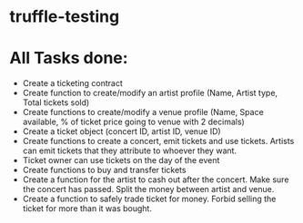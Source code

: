# truffle-testing

# All Tasks done:

* Create a ticketing contract 
* Create function to create/modify an artist profile (Name, Artist type, Total tickets sold)
* Create functions to create/modify a venue profile (Name, Space available, % of ticket price going to venue with 2 decimals)
* Create a ticket object (concert ID, artist ID, venue ID)
* Create functions to create a concert, emit tickets and use tickets. Artists can emit tickets that they attribute to whoever they want.
* Ticket owner can use tickets on the day of the event
* Create functions to buy and transfer tickets  
* Create a function for the artist to cash out after the concert. Make sure the concert has passed. Split the money between artist and venue.
* Create a function to safely trade ticket for money. Forbid selling the ticket for more than it was bought.
